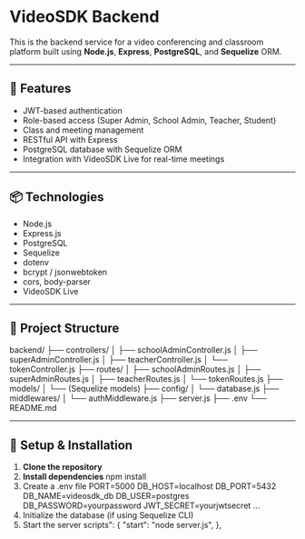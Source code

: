 # VideoSDK Backend

This is the backend service for a video conferencing and classroom platform built using **Node.js**, **Express**, **PostgreSQL**, and **Sequelize** ORM.

---

## 🚀 Features

- JWT-based authentication
- Role-based access (Super Admin, School Admin, Teacher, Student)
- Class and meeting management
- RESTful API with Express
- PostgreSQL database with Sequelize ORM
- Integration with VideoSDK Live for real-time meetings

---

## 📦 Technologies

- Node.js
- Express.js
- PostgreSQL
- Sequelize
- dotenv
- bcrypt / jsonwebtoken
- cors, body-parser
- VideoSDK Live

---

## 📁 Project Structure

backend/
├── controllers/
│   ├── schoolAdminController.js
│   ├── superAdminController.js
│   ├── teacherController.js
│   └── tokenController.js
├── routes/
│   ├── schoolAdminRoutes.js
│   ├── superAdminRoutes.js
│   ├── teacherRoutes.js
│   └── tokenRoutes.js
├── models/
│   └── (Sequelize models)
├── config/
│   └── database.js
├── middlewares/
│   └── authMiddleware.js
├── server.js
├── .env
└── README.md




---

## 🔧 Setup & Installation

1. **Clone the repository**
2. **Install dependencies**
   npm install
3. Create a .env file
   PORT=5000
  DB_HOST=localhost
  DB_PORT=5432
  DB_NAME=videosdk_db
  DB_USER=postgres
  DB_PASSWORD=yourpassword
  JWT_SECRET=yourjwtsecret
  ...
5. Initialize the database (if using Sequelize CLI)
6. Start the server
   scripts": {
    "start": "node server.js",
  },


